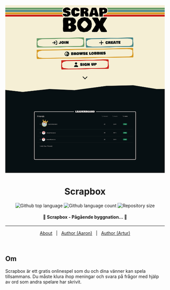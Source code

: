 <div align="center" id="top"> 
  <img src="./.github/screen-new.png" alt="Scrapbox" />

  <!-- &#xa0; -->

  <!-- <a href="https://scrap.netlify.app">Demo</a> -->
</div>

<h1 align="center">Scrapbox</h1>

<p align="center">
  <img alt="Github top language" src="https://img.shields.io/github/languages/top/aaronkanaron/scrapbox-frontend?color=56BEB8">

  <img alt="Github language count" src="https://img.shields.io/github/languages/count/aaronkanaron/scrapbox-frontend?color=56BEB8">

  <img alt="Repository size" src="https://img.shields.io/github/repo-size/aaronkanaron/scrapbox-frontend?color=56BEB8">

  <!-- <img alt="Github issues" src="https://img.shields.io/github/issues/{{YOUR_GITHUB_USERNAME}}/scrap?color=56BEB8" /> -->

  <!-- <img alt="Github forks" src="https://img.shields.io/github/forks/{{YOUR_GITHUB_USERNAME}}/scrap?color=56BEB8" /> -->

  <!-- <img alt="Github stars" src="https://img.shields.io/github/stars/{{YOUR_GITHUB_USERNAME}}/scrap?color=56BEB8" /> -->
</p>

<!-- Status -->

<h4 align="center"> 
	🚧  Scrapbox - Pågående byggnation...  🚧
</h4> 

<hr>

<p align="center">
  <a href="#dart-about">About</a> &#xa0; | &#xa0; 
  <!-- <a href="#sparkles-features">Features</a> &#xa0; | &#xa0; -->
  <!-- <a href="#rocket-technologies">Technologies</a> &#xa0; | &#xa0; -->
  <!-- <a href="#white_check_mark-requirements">Requirements</a> &#xa0; | &#xa0; -->
  <!-- <a href="#checkered_flag-starting">Starting</a> &#xa0; | &#xa0; -->
  <!-- <a href="#memo-license">License</a> &#xa0; | &#xa0; -->
  <a href="https://github.com/aaronkanaron" target="_blank">Author (Aaron)</a>  &#xa0; | &#xa0;
  <a href="https://github.com/arturr-h" target="_blank">Author (Artur)</a>
</p>

<br>

## <!--:dart:-->Om ##

Scrapbox är ett gratis onlinespel som du och dina vänner kan spela tillsammans. Du måste klura ihop meningar och svara på frågor med hjälp av ord som andra spelare har skrivit.

<!-- ## :sparkles: Features ##

:heavy_check_mark: Feature 1;\
:heavy_check_mark: Feature 2;\
:heavy_check_mark: Feature 3; -->

<!-- ## :rocket: Technologies ## -->

<!-- The following tools were used in this project:

- [Expo](https://expo.io/)
- [Node.js](https://nodejs.org/en/)
- [React](https://pt-br.reactjs.org/)
- [React Native](https://reactnative.dev/)
- [TypeScript](https://www.typescriptlang.org/)

## :white_check_mark: Requirements ##

Before starting :checkered_flag:, you need to have [Git](https://git-scm.com) and [Node](https://nodejs.org/en/) installed.

## :checkered_flag: Starting ##

```bash
# Clone this project
$ git clone https://github.com/{{YOUR_GITHUB_USERNAME}}/scrap

# Access
$ cd scrap

# Install dependencies
$ yarn

# Run the project
$ yarn start

# The server will initialize in the <http://localhost:3000>
```

## :memo: License ##

This project is under license from MIT. For more details, see the [LICENSE](LICENSE.md) file.


Made with :heart: by <a href="https://github.com/{{YOUR_GITHUB_USERNAME}}" target="_blank">{{YOUR_NAME}}</a>
 -->
&#xa0;

<!-- <a href="#top">Back to top</a> -->
